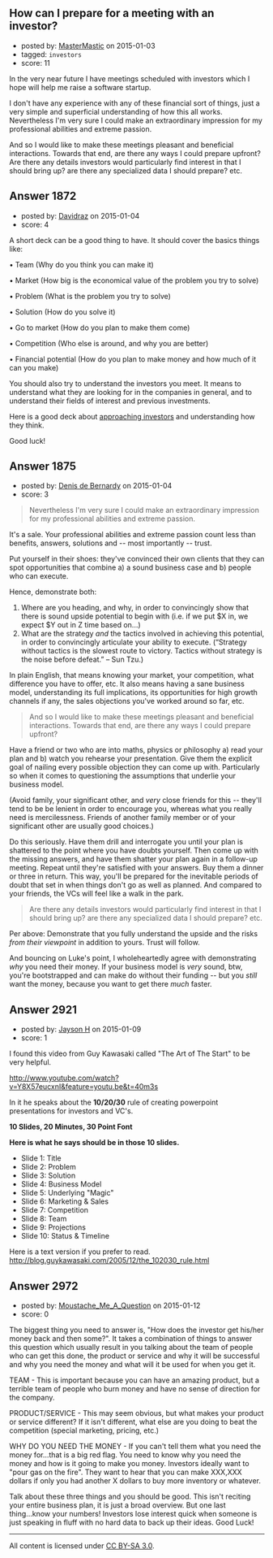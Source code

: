 ## How can I prepare for a meeting with an investor?

- posted by: [MasterMastic](https://stackexchange.com/users/437776/mastermastic) on 2015-01-03
- tagged: `investors`
- score: 11

In the very near future I have meetings scheduled with investors which I hope will help me raise a software startup.

I don't have any experience with any of these financial sort of things, just a very simple and superficial understanding of how this all works. Nevertheless I'm very sure I could make an extraordinary impression for my professional abilities and extreme passion.

And so I would like to make these meetings pleasant and beneficial interactions. Towards that end, are there any ways I could prepare upfront?<br />
Are there any details investors would particularly find interest in that I should bring up? are there any specialized data I should prepare? etc.


## Answer 1872

- posted by: [Davidraz](https://stackexchange.com/users/4447731/davidraz) on 2015-01-04
- score: 4

<p>A short deck can be a good thing to have. It should cover the  basics things like:</p>

<p>•   Team (Why do you think you can make it)</p>

<p>•   Market (How big is the economical value of the problem you try to solve) </p>

<p>•   Problem (What is the problem you try to solve)</p>

<p>•   Solution (How do you solve it)</p>

<p>•   Go to market (How do you plan to make them come)</p>

<p>•   Competition (Who else is around, and why you are better)</p>

<p>•   Financial potential (How do you plan to make money and how much of it can you make)</p>

<p>You should also try to understand the investors you meet. It means to understand what they are looking for in the companies in general, and to understand their fields of interest and previous investments.  </p>

<p>Here is a good deck about <a href="http://www.slideshare.net/gilbenartzy/startup-fundraising-a-love-story?qid=f8e9011f-ce58-4341-8bcf-924e981c25b4&amp;v=qf1&amp;b=&amp;from_search=2" rel="nofollow">approaching investors</a> and understanding how they think.</p>

<p>Good luck!</p>



## Answer 1875

- posted by: [Denis de Bernardy](https://stackexchange.com/users/182468/denis-de-bernardy) on 2015-01-04
- score: 3

> Nevertheless I'm very sure I could make an extraordinary impression for my professional abilities and extreme passion.

It's a sale. Your professional abilities and extreme passion count less than benefits, answers, solutions and -- most importantly -- trust.

Put yourself in their shoes: they've convinced their own clients that they can spot opportunities that combine a) a sound business case and b) people who can execute.

Hence, demonstrate both:

1. Where are you heading, and why, in order to convincingly show that there is sound upside potential to begin with (i.e. if we put $X in, we expect $Y out in Z time based on...)
2. What are the strategy *and* the tactics involved in achieving this potential, in order to convincingly articulate your ability to execute. (“Strategy without tactics is the slowest route to victory. Tactics without strategy is the noise before defeat.” – Sun Tzu.)

In plain English, that means knowing your market, your competition, what difference you have to offer, etc. It also means having a sane business model, understanding its full implications, its opportunities for high growth channels if any, the sales objections you've worked around so far, etc.

> And so I would like to make these meetings pleasant and beneficial interactions. Towards that end, are there any ways I could prepare upfront?

Have a friend or two who are into maths, physics or philosophy a) read your plan and b) watch you rehearse your presentation. Give them the explicit goal of nailing every possible objection they can come up with. Particularly so when it comes to questioning the assumptions that underlie your business model.

(Avoid family, your significant other, and *very* close friends for this -- they'll tend to be be lenient in order to encourage you, whereas what you really need is mercilessness. Friends of another family member or of your significant other are usually good choices.)

Do this seriously. Have them drill and interrogate you until your plan is shattered to the point where you have doubts yourself. Then come up with the missing answers, and have them shatter your plan again in a follow-up meeting. Repeat until they're satisfied with your answers. Buy them a dinner or three in return. This way, you'll be prepared for the inevitable periods of doubt that set in when things don't go as well as planned. And compared to your friends, the VCs will feel like a walk in the park.

> Are there any details investors would particularly find interest in that I should bring up? are there any specialized data I should prepare? etc.

Per above: Demonstrate that you fully understand the upside and the risks *from their viewpoint* in addition to yours. Trust will follow.

And bouncing on Luke's point, I wholeheartedly agree with demonstrating *why* you need their money. If your business model is *very* sound, btw, you're bootstrapped and can make do without their funding -- but you *still* want the money, because you want to get there *much* faster.


## Answer 2921

- posted by: [Jayson H](https://stackexchange.com/users/2970155/jayson-h) on 2015-01-09
- score: 1

I found this video from Guy Kawasaki called "The Art of The Start" to be very helpful.

http://www.youtube.com/watch?v=Y8X57eucxnI&feature=youtu.be&t=40m3s

In it he speaks about the **10/20/30** rule of creating powerpoint presentations for investors and VC's.

**10 Slides,
20 Minutes,
30 Point Font**

**Here is what he says should be in those 10 slides.**

 - Slide 1: Title
 - Slide 2: Problem
 - Slide 3: Solution
 - Slide 4: Business Model
 - Slide 5: Underlying "Magic"
 - Slide 6: Marketing & Sales
 - Slide 7: Competition
 - Slide 8: Team
 - Slide 9: Projections
 - Slide 10: Status & Timeline

Here is a text version if you prefer to read.
http://blog.guykawasaki.com/2005/12/the_102030_rule.html






## Answer 2972

- posted by: [Moustache_Me_A_Question](https://stackexchange.com/users/4391602/moustache-me-a-question) on 2015-01-12
- score: 0

The biggest thing you need to answer is, "How does the investor get his/her money back and then some?".  It takes a combination of things to answer this question which usually result in you talking about the team of people who can get this done, the product or service and why it will be successful and why you need the money and what will it be used for when you get it.

TEAM - This is important because you can have an amazing product, but a terrible team of people who burn money and have no sense of direction for the company.

PRODUCT/SERVICE - This may seem obvious, but what makes your product or service different?  If it isn't different, what else are you doing to beat the competition (special marketing, pricing, etc.)

WHY DO YOU NEED THE MONEY - If you can't tell them what you need the money for...that is a big red flag.  You need to know why you need the money and how is it going to make you money.  Investors ideally want to "pour gas on the fire".  They want to hear that you can make XXX,XXX dollars if only you had another X dollars to buy more inventory or whatever.

Talk about these three things and you should be good.  This isn't reciting your entire business plan, it is just a broad overview.  But one last thing...know your numbers!  Investors lose interest quick when someone is just speaking in fluff with no hard data to back up their ideas.  Good Luck!



---

All content is licensed under [CC BY-SA 3.0](https://creativecommons.org/licenses/by-sa/3.0/).
